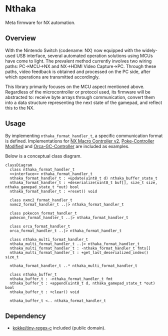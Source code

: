 # Nthaka

Meta firmware for NX automation.

## Overview

With the Nintendo Switch (codename: NX) now equipped with the widely-used USB interface, several automated operation solutions using MCUs have come to light. The prevalent method currently involves two wiring paths: PC->MCU->NX and NX->HDMI Video Capture->PC. Through these paths, video feedback is obtained and processed on the PC side, after which operations are transmitted accordingly.

This library primarily focuses on the MCU aspect mentioned above. Regardless of the microcontroller or protocol used, its firmware will be abstracted to: receive byte arrays through communication, convert them into a data structure representing the next state of the gamepad, and reflect this to the NX.

## Usage

By implementing `nthaka_format_handler_t`, a specific communication format is defined. Implementations for [NX Macro Controller v2](https://blog.bzl-web.com/entry/2020/01/20/165719), [Poke-Controller Modified](https://github.com/Moi-poke/Poke-Controller-Modified) and [Orca-GC-Controller](https://github.com/yatsuna827/Orca-GC-Controller) are included as examples.

Below is a conceptual class diagram.

```mermaid
classDiagram
  class nthaka_format_handler_t
  <<interface>> nthaka_format_handler_t
  nthaka_format_handler_t : +update(uint8_t d) nthaka_buffer_state_t
  nthaka_format_handler_t : +deserialize(uint8_t buf[], size_t size, nthaka_gamepad_state_t *out) bool
  nthaka_format_handler_t : +reset() void

  class nxmc2_format_handler_t
  nxmc2_format_handler_t ..|> nthaka_format_handler_t

  class pokecon_format_handler_t
  pokecon_format_handler_t ..|> nthaka_format_handler_t

  class orca_format_handler_t
  orca_format_handler_t ..|> nthaka_format_handler_t

  class nthaka_multi_format_handler_t
  nthaka_multi_format_handler_t ..|> nthaka_format_handler_t
  nthaka_multi_format_handler_t : -nthaka_format_handler_t fmts[]
  nthaka_multi_format_handler_t : +get_last_deserialized_index() size_t

  nthaka_format_handler_t ..* nthaka_multi_format_handler_t
  
  class nthaka_buffer_t
  nthaka_buffer_t : -nthaka_format_handler_t fmt
  nthaka_buffer_t : +append(uint8_t d, nthaka_gamepad_state_t *out) bool
  nthaka_buffer_t : +clear() void

  nthaka_buffer_t <.. nthaka_format_handler_t
```

## Dependency

- [kokke/tiny-regex-c](https://github.com/kokke/tiny-regex-c) included (public domain).
